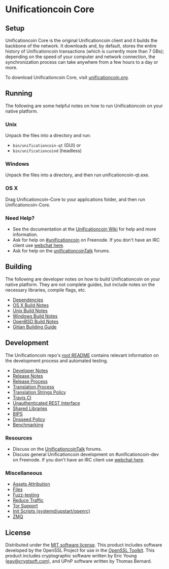 Unificationcoin Core
=============

Setup
---------------------
Unificationcoin Core is the original Unificationcoin client and it builds the backbone of the network. It downloads and, by default, stores the entire history of Unificationcoin transactions (which is currently more than 7 GBs); depending on the speed of your computer and network connection, the synchronization process can take anywhere from a few hours to a day or more.

To download Unificationcoin Core, visit [unificationcoin.org](https://unificationcoin.org).

Running
---------------------
The following are some helpful notes on how to run Unificationcoin on your native platform.

### Unix

Unpack the files into a directory and run:

- `bin/unificationcoin-qt` (GUI) or
- `bin/unificationcoind` (headless)

### Windows

Unpack the files into a directory, and then run unificationcoin-qt.exe.

### OS X

Drag Unificationcoin-Core to your applications folder, and then run Unificationcoin-Core.

### Need Help?

* See the documentation at the [Unificationcoin Wiki](https://Unificationcoin.info/)
for help and more information.
* Ask for help on [#unificationcoin](http://webchat.freenode.net?channels=unificationcoin) on Freenode. If you don't have an IRC client use [webchat here](http://webchat.freenode.net?channels=unificationcoin).
* Ask for help on the [unificationcoinTalk](https://unificationcointalk.io/) forums.

Building
---------------------
The following are developer notes on how to build Unificationcoin on your native platform. They are not complete guides, but include notes on the necessary libraries, compile flags, etc.

- [Dependencies](dependencies.md)
- [OS X Build Notes](build-osx.md)
- [Unix Build Notes](build-unix.md)
- [Windows Build Notes](build-windows.md)
- [OpenBSD Build Notes](build-openbsd.md)
- [Gitian Building Guide](gitian-building.md)

Development
---------------------
The Unificationcoin repo's [root README](/README.md) contains relevant information on the development process and automated testing.

- [Developer Notes](developer-notes.md)
- [Release Notes](release-notes.md)
- [Release Process](release-process.md)
- [Translation Process](translation_process.md)
- [Translation Strings Policy](translation_strings_policy.md)
- [Travis CI](travis-ci.md)
- [Unauthenticated REST Interface](REST-interface.md)
- [Shared Libraries](shared-libraries.md)
- [BIPS](bips.md)
- [Dnsseed Policy](dnsseed-policy.md)
- [Benchmarking](benchmarking.md)

### Resources
* Discuss on the [UnificationcoinTalk](https://unificationcointalk.io/) forums.
* Discuss general Unificationcoin development on #unificationcoin-dev on Freenode. If you don't have an IRC client use [webchat here](http://webchat.freenode.net/?channels=unificationcoin-dev).

### Miscellaneous
- [Assets Attribution](assets-attribution.md)
- [Files](files.md)
- [Fuzz-testing](fuzzing.md)
- [Reduce Traffic](reduce-traffic.md)
- [Tor Support](tor.md)
- [Init Scripts (systemd/upstart/openrc)](init.md)
- [ZMQ](zmq.md)

License
---------------------
Distributed under the [MIT software license](/COPYING).
This product includes software developed by the OpenSSL Project for use in the [OpenSSL Toolkit](https://www.openssl.org/). This product includes
cryptographic software written by Eric Young ([eay@cryptsoft.com](mailto:eay@cryptsoft.com)), and UPnP software written by Thomas Bernard.
